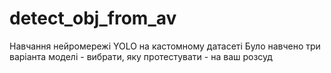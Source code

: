 # detect_obj_from_av
Навчання нейромережі YOLO на кастомному датасеті
Було навчено три варіанта моделі - вибрати, яку протестувати - на ваш розсуд
